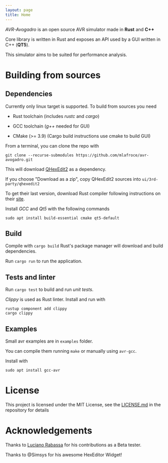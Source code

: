 ```yaml
---
layout: page
title: Home
---
```


*AVR-Avogadro* is an open source AVR simulator made in **Rust** and **C++**

Core library is written in Rust and exposes an API used by a GUI written in C++ (**QT5**).

This simulator aims to be suited for performance analysis.


# Building from sources

## Dependencies

Currently only linux target is supported.  To build from sources you need

* Rust toolchain (includes *rustc* and *cargo*)

* GCC toolchain  (*g++* needed for GUI)

* CMake (>= 3.9) (Cargo build instructions use cmake to build GUI)

From a terminal, you can clone the repo with 

~~~
git clone --recurse-submodules https://github.com/mlafroce/avr-avogadro.git
~~~

This will download [QHexEdit2](https://github.com/Simsys/qhexedit2/) as a dependency.

If you choose "Download as a zip", copy QHexEdit2 sources into `ui/3rd-party/qhexedit2`

To get their last version, download Rust compiler following instructions on their [site](https://www.rust-lang.org/tools/install).

Install *GCC* and *Qt5* with the following commands

~~~
sudo apt install build-essential cmake qt5-default
~~~

## Build

Compile with `cargo build` Rust's package manager will download and build dependencies.

Run `cargo run` to run the application.

## Tests and linter

Run `cargo test` to build and run *unit tests*.

*Clippy* is used as Rust linter. Install and run with

~~~
rustup component add clippy
cargo clippy
~~~

## Examples

Small avr examples are in `examples` folder.

You can compile them running `make` or manually using `avr-gcc`.

Install with

~~~
sudo apt install gcc-avr
~~~

# License

This project is licensed under the MIT License, see the [LICENSE.md](https://github.com/mlafroce/avr-avogadro/blob/development/LICENSE.md) in the repository for details

# Acknowledgements

Thanks to [Luciano Rabassa](https://www.facebook.com/profile.php?id=100015059700810) for his contributions as a Beta tester.

Thanks to @Simsys for his awesome HexEditor Widget!
